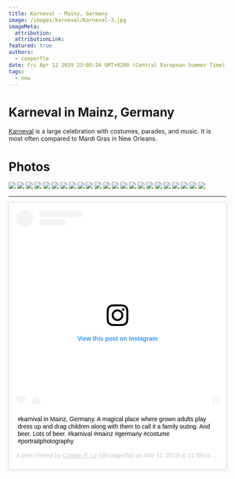 ```yaml
---
title: Karneval - Mainz, Germany
image: /images/karneval/Karneval-3.jpg
imageMeta:
  attribution:
  attributionLink:
featured: true
authors: 
  - cooperfle
date: Fri Apr 12 2019 23:05:24 GMT+0200 (Central European Summer Time)
tags:
  - new
---
```

# Karneval in Mainz, Germany
[Karneval](https://en.wikipedia.org/wiki/Carnival_in_Germany,_Switzerland_and_Austria) is a large celebration with costumes, parades, and music. It is most often compared to Mardi Gras in New Orleans.

# Photos 
<section id="photos">
    <a data-fancybox="gallery" data-options='{"buttons": ["zoom", "share", "download", "close"]}' href="/images/karneval/Karneval-1.jpg"><img src="/images/karneval/Karneval-1.jpg"></a>
    <a data-fancybox="gallery" data-options='{"buttons": ["zoom", "share", "download", "close"]}' href="/images/karneval/Karneval-2.jpg"><img src="/images/karneval/Karneval-2.jpg"></a>
    <a data-fancybox="gallery" data-options='{"buttons": ["zoom", "share", "download", "close"]}' href="/images/karneval/Karneval-3.jpg"><img src="/images/karneval/Karneval-3.jpg"></a>
    <a data-fancybox="gallery" data-options='{"buttons": ["zoom", "share", "download", "close"]}' href="/images/karneval/Karneval-4.jpg"><img src="/images/karneval/Karneval-4.jpg"></a>
    <a data-fancybox="gallery" data-options='{"buttons": ["zoom", "share", "download", "close"]}' href="/images/karneval/Karneval-5.jpg"><img src="/images/karneval/Karneval-5.jpg"></a>
    <a data-fancybox="gallery" data-options='{"buttons": ["zoom", "share", "download", "close"]}' href="/images/karneval/Karneval-6.jpg"><img src="/images/karneval/Karneval-6.jpg"></a>
    <a data-fancybox="gallery" data-options='{"buttons": ["zoom", "share", "download", "close"]}' href="/images/karneval/Karneval-7.jpg"><img src="/images/karneval/Karneval-7.jpg"></a>
    <a data-fancybox="gallery" data-options='{"buttons": ["zoom", "share", "download", "close"]}' href="/images/karneval/Karneval-8.jpg"><img src="/images/karneval/Karneval-8.jpg"></a>
    <a data-fancybox="gallery" data-options='{"buttons": ["zoom", "share", "download", "close"]}' href="/images/karneval/Karneval-9.jpg"><img src="/images/karneval/Karneval-9.jpg"></a>
    <a data-fancybox="gallery" data-options='{"buttons": ["zoom", "share", "download", "close"]}' href="/images/karneval/Karneval-10.jpg"><img src="/images/karneval/Karneval-10.jpg"></a>
    <a data-fancybox="gallery" data-options='{"buttons": ["zoom", "share", "download", "close"]}' href="/images/karneval/Karneval-11.jpg"><img src="/images/karneval/Karneval-11.jpg"></a>
    <a data-fancybox="gallery" data-options='{"buttons": ["zoom", "share", "download", "close"]}' href="/images/karneval/Karneval-12.jpg"><img src="/images/karneval/Karneval-12.jpg"></a>
    <a data-fancybox="gallery" data-options='{"buttons": ["zoom", "share", "download", "close"]}' href="/images/karneval/Karneval-13.jpg"><img src="/images/karneval/Karneval-13.jpg"></a>
    <a data-fancybox="gallery" data-options='{"buttons": ["zoom", "share", "download", "close"]}' href="/images/karneval/Karneval-14.jpg"><img src="/images/karneval/Karneval-14.jpg"></a>
    <a data-fancybox="gallery" data-options='{"buttons": ["zoom", "share", "download", "close"]}' href="/images/karneval/Karneval-15.jpg"><img src="/images/karneval/Karneval-15.jpg"></a>
    <a data-fancybox="gallery" data-options='{"buttons": ["zoom", "share", "download", "close"]}' href="/images/karneval/Karneval-16.jpg"><img src="/images/karneval/Karneval-16.jpg"></a>
    <a data-fancybox="gallery" data-options='{"buttons": ["zoom", "share", "download", "close"]}' href="/images/karneval/Karneval-17.jpg"><img src="/images/karneval/Karneval-17.jpg"></a>
    <a data-fancybox="gallery" data-options='{"buttons": ["zoom", "share", "download", "close"]}' href="/images/karneval/Karneval-18.jpg"><img src="/images/karneval/Karneval-18.jpg"></a>
    <a data-fancybox="gallery" data-options='{"buttons": ["zoom", "share", "download", "close"]}' href="/images/karneval/Karneval-19.jpg"><img src="/images/karneval/Karneval-19.jpg"></a>
    <a data-fancybox="gallery" data-options='{"buttons": ["zoom", "share", "download", "close"]}' href="/images/karneval/Karneval-20.jpg"><img src="/images/karneval/Karneval-20.jpg"></a>
    <a data-fancybox="gallery" data-options='{"buttons": ["zoom", "share", "download", "close"]}' href="/images/karneval/Karneval-21.jpg"><img src="/images/karneval/Karneval-21.jpg"></a>
    <a data-fancybox="gallery" data-options='{"buttons": ["zoom", "share", "download", "close"]}' href="/images/karneval/Karneval-22.jpg"><img src="/images/karneval/Karneval-22.jpg"></a>
    <a data-fancybox="gallery" data-options='{"buttons": ["zoom", "share", "download", "close"]}' href="/images/karneval/Karneval-23.jpg"><img src="/images/karneval/Karneval-23.jpg"></a>
</section>

---

<blockquote class="instagram-media" data-instgrm-captioned data-instgrm-permalink="https://www.instagram.com/p/Bu4QEWNhlnu/?utm_source=ig_embed&amp;utm_medium=loading&amp;utm_campaign=embed_locale_control" data-instgrm-version="12" style=" background:#FFF; border:0; border-radius:3px; box-shadow:0 0 1px 0 rgba(0,0,0,0.5),0 1px 10px 0 rgba(0,0,0,0.15); margin: 1px; max-width:540px; min-width:326px; padding:0; width:99.375%; width:-webkit-calc(100% - 2px); width:calc(100% - 2px);"><div style="padding:16px;"> <a href="https://www.instagram.com/p/Bu4QEWNhlnu/?utm_source=ig_embed&amp;utm_medium=loading&amp;utm_campaign=embed_locale_control" style=" background:#FFFFFF; line-height:0; padding:0 0; text-align:center; text-decoration:none; width:100%;" target="_blank"> <div style=" display: flex; flex-direction: row; align-items: center;"> <div style="background-color: #F4F4F4; border-radius: 50%; flex-grow: 0; height: 40px; margin-right: 14px; width: 40px;"></div> <div style="display: flex; flex-direction: column; flex-grow: 1; justify-content: center;"> <div style=" background-color: #F4F4F4; border-radius: 4px; flex-grow: 0; height: 14px; margin-bottom: 6px; width: 100px;"></div> <div style=" background-color: #F4F4F4; border-radius: 4px; flex-grow: 0; height: 14px; width: 60px;"></div></div></div><div style="padding: 19% 0;"></div><div style="display:block; height:50px; margin:0 auto 12px; width:50px;"><svg width="50px" height="50px" viewBox="0 0 60 60" version="1.1" xmlns="https://www.w3.org/2000/svg" xmlns:xlink="https://www.w3.org/1999/xlink"><g stroke="none" stroke-width="1" fill="none" fill-rule="evenodd"><g transform="translate(-511.000000, -20.000000)" fill="#000000"><g><path d="M556.869,30.41 C554.814,30.41 553.148,32.076 553.148,34.131 C553.148,36.186 554.814,37.852 556.869,37.852 C558.924,37.852 560.59,36.186 560.59,34.131 C560.59,32.076 558.924,30.41 556.869,30.41 M541,60.657 C535.114,60.657 530.342,55.887 530.342,50 C530.342,44.114 535.114,39.342 541,39.342 C546.887,39.342 551.658,44.114 551.658,50 C551.658,55.887 546.887,60.657 541,60.657 M541,33.886 C532.1,33.886 524.886,41.1 524.886,50 C524.886,58.899 532.1,66.113 541,66.113 C549.9,66.113 557.115,58.899 557.115,50 C557.115,41.1 549.9,33.886 541,33.886 M565.378,62.101 C565.244,65.022 564.756,66.606 564.346,67.663 C563.803,69.06 563.154,70.057 562.106,71.106 C561.058,72.155 560.06,72.803 558.662,73.347 C557.607,73.757 556.021,74.244 553.102,74.378 C549.944,74.521 548.997,74.552 541,74.552 C533.003,74.552 532.056,74.521 528.898,74.378 C525.979,74.244 524.393,73.757 523.338,73.347 C521.94,72.803 520.942,72.155 519.894,71.106 C518.846,70.057 518.197,69.06 517.654,67.663 C517.244,66.606 516.755,65.022 516.623,62.101 C516.479,58.943 516.448,57.996 516.448,50 C516.448,42.003 516.479,41.056 516.623,37.899 C516.755,34.978 517.244,33.391 517.654,32.338 C518.197,30.938 518.846,29.942 519.894,28.894 C520.942,27.846 521.94,27.196 523.338,26.654 C524.393,26.244 525.979,25.756 528.898,25.623 C532.057,25.479 533.004,25.448 541,25.448 C548.997,25.448 549.943,25.479 553.102,25.623 C556.021,25.756 557.607,26.244 558.662,26.654 C560.06,27.196 561.058,27.846 562.106,28.894 C563.154,29.942 563.803,30.938 564.346,32.338 C564.756,33.391 565.244,34.978 565.378,37.899 C565.522,41.056 565.552,42.003 565.552,50 C565.552,57.996 565.522,58.943 565.378,62.101 M570.82,37.631 C570.674,34.438 570.167,32.258 569.425,30.349 C568.659,28.377 567.633,26.702 565.965,25.035 C564.297,23.368 562.623,22.342 560.652,21.575 C558.743,20.834 556.562,20.326 553.369,20.18 C550.169,20.033 549.148,20 541,20 C532.853,20 531.831,20.033 528.631,20.18 C525.438,20.326 523.257,20.834 521.349,21.575 C519.376,22.342 517.703,23.368 516.035,25.035 C514.368,26.702 513.342,28.377 512.574,30.349 C511.834,32.258 511.326,34.438 511.181,37.631 C511.035,40.831 511,41.851 511,50 C511,58.147 511.035,59.17 511.181,62.369 C511.326,65.562 511.834,67.743 512.574,69.651 C513.342,71.625 514.368,73.296 516.035,74.965 C517.703,76.634 519.376,77.658 521.349,78.425 C523.257,79.167 525.438,79.673 528.631,79.82 C531.831,79.965 532.853,80.001 541,80.001 C549.148,80.001 550.169,79.965 553.369,79.82 C556.562,79.673 558.743,79.167 560.652,78.425 C562.623,77.658 564.297,76.634 565.965,74.965 C567.633,73.296 568.659,71.625 569.425,69.651 C570.167,67.743 570.674,65.562 570.82,62.369 C570.966,59.17 571,58.147 571,50 C571,41.851 570.966,40.831 570.82,37.631"></path></g></g></g></svg></div><div style="padding-top: 8px;"> <div style=" color:#3897f0; font-family:Arial,sans-serif; font-size:14px; font-style:normal; font-weight:550; line-height:18px;"> View this post on Instagram</div></div><div style="padding: 12.5% 0;"></div> <div style="display: flex; flex-direction: row; margin-bottom: 14px; align-items: center;"><div> <div style="background-color: #F4F4F4; border-radius: 50%; height: 12.5px; width: 12.5px; transform: translateX(0px) translateY(7px);"></div> <div style="background-color: #F4F4F4; height: 12.5px; transform: rotate(-45deg) translateX(3px) translateY(1px); width: 12.5px; flex-grow: 0; margin-right: 14px; margin-left: 2px;"></div> <div style="background-color: #F4F4F4; border-radius: 50%; height: 12.5px; width: 12.5px; transform: translateX(9px) translateY(-18px);"></div></div><div style="margin-left: 8px;"> <div style=" background-color: #F4F4F4; border-radius: 50%; flex-grow: 0; height: 20px; width: 20px;"></div> <div style=" width: 0; height: 0; border-top: 2px solid transparent; border-left: 6px solid #f4f4f4; border-bottom: 2px solid transparent; transform: translateX(16px) translateY(-4px) rotate(30deg)"></div></div><div style="margin-left: auto;"> <div style=" width: 0px; border-top: 8px solid #F4F4F4; border-right: 8px solid transparent; transform: translateY(16px);"></div> <div style=" background-color: #F4F4F4; flex-grow: 0; height: 12px; width: 16px; transform: translateY(-4px);"></div> <div style=" width: 0; height: 0; border-top: 8px solid #F4F4F4; border-left: 8px solid transparent; transform: translateY(-4px) translateX(8px);"></div></div></div></a> <p style=" margin:8px 0 0 0; padding:0 4px;"> <a href="https://www.instagram.com/p/Bu4QEWNhlnu/?utm_source=ig_embed&amp;utm_medium=loading&amp;utm_campaign=embed_locale_control" style=" color:#000; font-family:Arial,sans-serif; font-size:14px; font-style:normal; font-weight:normal; line-height:17px; text-decoration:none; word-wrap:break-word;" target="_blank">#karnival in Mainz, Germany. A magical place where grown adults play dress up and drag children along with them to call it a family outing. And beer. Lots of beer. #karnival #mainz #germany #costume #portraitphotography</a></p> <p style=" color:#c9c8cd; font-family:Arial,sans-serif; font-size:14px; line-height:17px; margin-bottom:0; margin-top:8px; overflow:hidden; padding:8px 0 7px; text-align:center; text-overflow:ellipsis; white-space:nowrap;">A post shared by <a href="https://www.instagram.com/cooperfle/?utm_source=ig_embed&amp;utm_medium=loading&amp;utm_campaign=embed_locale_control" style=" color:#c9c8cd; font-family:Arial,sans-serif; font-size:14px; font-style:normal; font-weight:normal; line-height:17px;" target="_blank"> Cooper F. Le</a> (@cooperfle) on <time style=" font-family:Arial,sans-serif; font-size:14px; line-height:17px;" datetime="2019-03-11T18:58:15+00:00">Mar 11, 2019 at 11:58am PDT</time></p></div></blockquote> <script async src="//www.instagram.com/embed.js"></script>